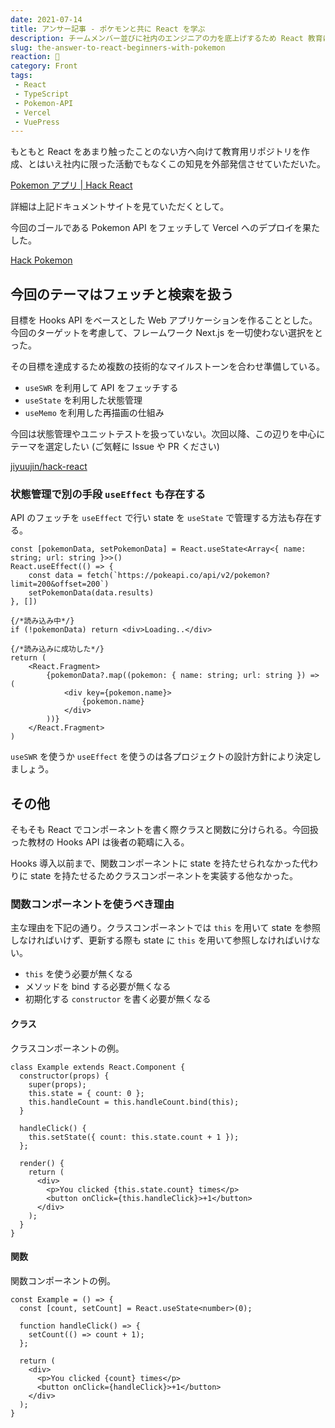```yaml
---
date: 2021-07-14
title: アンサー記事 - ポケモンと共に React を学ぶ
description: チームメンバー並びに社内のエンジニアの力を底上げするため React 教育にあたって、今回作成したドキュメントサイトを補足する内容となっています。
slug: the-answer-to-react-beginners-with-pokemon
reaction: 🦁
category: Front
tags: 
 - React
 - TypeScript
 - Pokemon-API
 - Vercel
 - VuePress
---
```


もともと React をあまり触ったことのない方へ向けて教育用リポジトリを作成、とはいえ社内に限った活動でもなくこの知見を外部発信させていただいた。

[Pokemon アプリ | Hack React](https://hack-react.netlify.app/handson/pokemon.html)

詳細は上記ドキュメントサイトを見ていただくとして。

今回のゴールである Pokemon API をフェッチして Vercel へのデプロイを果たした。

[Hack Pokemon](https://hack-pokemon.vercel.app)

## 今回のテーマはフェッチと検索を扱う

目標を Hooks API をベースとした Web アプリケーションを作ることとした。今回のターゲットを考慮して、フレームワーク Next.js を一切使わない選択をとった。

その目標を達成するため複数の技術的なマイルストーンを合わせ準備している。

- `useSWR` を利用して API をフェッチする
- `useState` を利用した状態管理
- `useMemo` を利用した再描画の仕組み

今回は状態管理やユニットテストを扱っていない。次回以降、この辺りを中心にテーマを選定したい (ご気軽に Issue や PR ください)

[jiyuujin/hack-react](https://github.com/jiyuujin/hack-react)

### 状態管理で別の手段 `useEffect` も存在する

API のフェッチを `useEffect` で行い state を `useState` で管理する方法も存在する。

```tsx
const [pokemonData, setPokemonData] = React.useState<Array<{ name: string; url: string }>>()
React.useEffect(() => {
    const data = fetch(`https://pokeapi.co/api/v2/pokemon?limit=200&offset=200`)
    setPokemonData(data.results)
}, [])

{/*読み込み中*/}
if (!pokemonData) return <div>Loading..</div>

{/*読み込みに成功した*/}
return (
    <React.Fragment>
        {pokemonData?.map((pokemon: { name: string; url: string }) => (
            <div key={pokemon.name}>
                {pokemon.name}
            </div>
        ))}
    </React.Fragment>
)
```

`useSWR` を使うか `useEffect` を使うのは各プロジェクトの設計方針により決定しましょう。

## その他

そもそも React でコンポーネントを書く際クラスと関数に分けられる。今回扱った教材の Hooks API は後者の範疇に入る。

Hooks 導入以前まで、関数コンポーネントに state を持たせられなかった代わりに state を持たせるためクラスコンポーネントを実装する他なかった。

### 関数コンポーネントを使うべき理由

主な理由を下記の通り。クラスコンポーネントでは `this` を用いて state を参照しなければいけず、更新する際も state に `this` を用いて参照しなければいけない。

- `this` を使う必要が無くなる
- メソッドを bind する必要が無くなる
- 初期化する `constructor` を書く必要が無くなる

#### クラス

クラスコンポーネントの例。

```tsx
class Example extends React.Component {
  constructor(props) {
    super(props);
    this.state = { count: 0 };
    this.handleCount = this.handleCount.bind(this);
  }

  handleClick() {
    this.setState({ count: this.state.count + 1 });
  };

  render() {
    return (
      <div>
        <p>You clicked {this.state.count} times</p>
        <button onClick={this.handleClick}>+1</button>
      </div>
    );
  }
}
```

#### 関数

関数コンポーネントの例。

```tsx
const Example = () => {
  const [count, setCount] = React.useState<number>(0);

  function handleClick() => {
    setCount(() => count + 1);
  };

  return (
    <div>
      <p>You clicked {count} times</p>
      <button onClick={handleClick}>+1</button>
    </div>
  );
}
```
